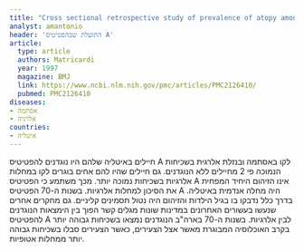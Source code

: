```yaml
---
title: "Cross sectional retrospective study of prevalence of atopy among Italian military students with antibodies against hepatitis A virus"
analyst: amantonio
header: 'התועלת שבהפטיטיס A'
article:
  type: article
  authors: Matricardi
  year: 1997
  magazine: BMJ
  link: https://www.ncbi.nlm.nih.gov/pmc/articles/PMC2126410/
  pubmed: PMC2126410
diseases:
- אסתמה
- אלרגיה
countries:
- איטליה
---
```


חיילים באיטליה שלהם היו נוגדנים להפטיטיס A לקו באסתמה ובנזלת אלרגית בשכיחות הנמוכה פי 2 מחיילים ללא הנוגדנים.
גם חיילים שהיו להם אחים בוגרים לקו במחלות אלרגיות בשכיחות נמוכה יותר. מכך משתמע כי הפטיטיס A אינו הזיהום היחיד המפחית את הסיכון למחלות אלרגיות.
בשנות ה-70 הפטיטיס A היה מחלה אנדמית באיטליה. בדרך כלל נדבקו בו בגיל הילדות והזיהום היה נטול תסמינים קליניים.
גם מחקרים אחרים שנעשו בעשורים האחרונים במדינות שונות מגלים קשר הפוך בין הימצאות הנוגדנים להפטיטיס A לבין אלרגיות. בשנות ה-70 בארה"ב הנוגדנים נמצאו בשכיחות גבוהה יותר בקרב האוכלוסיה המבוגרת מאשר אצל הצעירים, כאשר הצעירים סבלו בשכיחות גבוהה יותר ממחלות אטופיות.
